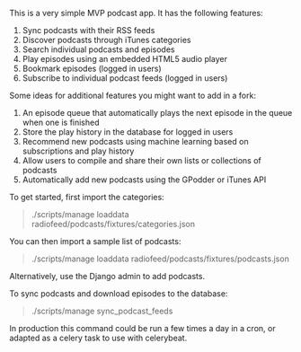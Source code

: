 This is a very simple MVP podcast app. It has the following features:

1. Sync podcasts with their RSS feeds
2. Discover podcasts through iTunes categories
3. Search individual podcasts and episodes
4. Play episodes using an embedded HTML5 audio player
5. Bookmark episodes (logged in users)
6. Subscribe to individual podcast feeds (logged in users)

Some ideas for additional features you might want to add in a fork:

1. An episode queue that automatically plays the next episode in the queue when one is finished
2. Store the play history in the database for logged in users
3. Recommend new podcasts using machine learning based on subscriptions and play history
4. Allow users to compile and share their own lists or collections of podcasts
5. Automatically add new podcasts using the GPodder or iTunes API

To get started, first import the categories:

> ./scripts/manage loaddata radiofeed/podcasts/fixtures/categories.json

You can then import a sample list of podcasts:

> ./scripts/manage loaddata radiofeed/podcasts/fixtures/podcasts.json

Alternatively, use the Django admin to add podcasts.

To sync podcasts and download episodes to the database:

> ./scripts/manage sync_podcast_feeds

In production this command could be run a few times a day in a cron, or adapted as a celery task to use with celerybeat.


